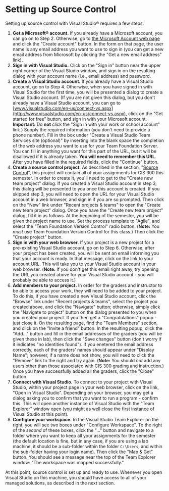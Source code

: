 # Setting up Source Control

Setting up source control with Visual Studio® requires a few steps:

1.  **Get a Microsoft® account.** If you already have a Microsoft
    account, you can go on to Step 2. Otherwise, go to [the Microsoft
    Account web page](http://www.microsoft.com/en-us/account) and click
    the "Create account" button. In the form on that page, the user name
    is any email address you want to use to sign in (you can get a new
    email address from Microsoft by clicking the "Get a new email
    address" link).
2.  **Sign in with Visual Studio.** Click on the "Sign in" button near
    the upper right corner of the Visual Studio window, and sign in on
    the resulting dialog with your account name (i.e., email address)
    and password.
3.  **Create a Visual Studio account.** If you already have a Visual
    Studio account, go on to Step 4. Otherwise, when you have signed in
    with Visual Studio for the first time, you will be presented a
    dialog to create a Visual Studio account. (If you are not given this
    dialog, but you don't already have a Visual Studio account, you can
    go to
    [www.visualstudio.com/en-us/connect-vs.aspx](http://www.visualstudio.com/en-us/connect-vs.aspx),
    click on the "Get started for free" button, and sign in with your
    Microsoft account. **Important:** Do **not** click the "Sign in with
    your work or school account" link.) Supply the required information
    (you don't need to provide a phone number). Fill in the box under
    "Create a Visual Studio Team Services site (optional)" by inserting
    into the blank space the completion of the web address you want to
    use for your Team Foundation Server. You can fill in anything you
    want for this part of the URL, but it will be disallowed if it is
    already taken. **You will need to remember this URL**. After you
    have filled in the required fields, click the "Continue" button.
4.  **Create a source control project.** As described in the section,
    "[Source
    Control](/~rhowell/DataStructures/redirect/version-control)", this
    project will contain all of your assignments for CIS 300 this
    semester. In order to create it, you'll need to get to the "Create
    new team project" dialog. If you created a Visual Studio account in
    step 3, this dialog will be presented to you once this account is
    created. If you skipped step 3, you will need to open the URL for
    your Visual Studio account in a web browser, and sign in if you are
    so prompted. Then click on the "New" link under "Recent projects &
    teams" to open the "Create new team project" dialog. Once you have
    the "Create new team project" dialog, fill it in as follows. At the
    beginning of the semester, you will be given the project name to
    use. Set the process template to "Agile", and select the "Team
    Foundation Version Control" radio button. (**Note:** You *must* use
    Team Foundation Version Control for this class.) Then click the
    "Create project" button.
5.  **Sign in with your web browser.** If your project is a new project
    for a pre-existing Visual Studio account, go on to Step 6.
    Otherwise, after your project has been created, you will be sent an
    email informing you that your account is ready. In that message,
    click on the link to your account URL. This will take you to your
    Visual Studio account in your web browser. (**Note:** If you don't
    get this email right away, try opening the URL you created above for
    your Visual Studio account - you will probably be able to access
    it.)
6.  **Add members to your project.** In order for the graders and
    instructor to be able to access your work, they will need to be
    added to your project. To do this, if you have created a new Visual
    Studio account, click the "Browse" link under "Recent projects &
    teams", select the project you created above, and click the
    "Navigate" button; otherwise, simply click the "Navigate to project"
    button on the dialog presented to you when you created your project.
    If you then get a "Congratulations" popup - just close it. On the
    resulting page, find the "Team Members" section, and click on the
    "Invite a friend" button. In the resulting popup, click the "Add..."
    button and fill in the email addresses of the graders (you will be
    given these in lab), then click the "Save changes" button (don't
    worry if it indicates "no identities found"). If you enetered the
    email address correctly, each of the graders' names should appear
    under "Display Name"; however, if a name does not show, you will
    need to click the "Remove" link to the right and try again.
    (**Note:** You should *not* add any users other than those
    associated with CIS 300 grading and instruction.) Once you have
    successfully added all the graders, click the "Close" button.
7.  **Connect with Visual Studio.** To connect to your project with
    Visual Studio, within your project page in your web browser, click
    on the link, "Open in Visual Studio". Depending on your browser, you
    may get a dialog asking you to confirm that you want to run a
    program - confirm this. This will open another instance of Visual
    Studio with the "Team Explorer" window open (you might as well close
    the first instance of Visual Studio at this point).
8.  **Configure your workspace.** In the Visual Studio Team Explorer on
    the right, you will see two boxes under "Configure Workspace". To
    the right of the *second* of these boxes, click the "..." button and
    navigate to a folder where you want to keep all your assignments for
    the semester (the default location is fine, but in any case, if you
    are using a lab machine, it should be a sub-folder within the folder
    `C:\Users`, and within the sub-folder having your login name). Then
    click the "Map & Get" button. You should see a message near the top
    of the Team Explorer window: "The workspace was mapped
    successfully."

At this point, source control is set up and ready to use. Whenever you
open Visual Studio on this machine, you should have access to all of
your managed solutions, as described in the next section.
